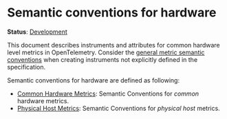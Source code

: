 <!--- Hugo front matter used to generate the website version of this page:
linkTitle: Hardware
--->

# Semantic conventions for hardware

**Status**: [Development][DocumentStatus]

This document describes instruments and attributes for common hardware level
metrics in OpenTelemetry. Consider the [general metric semantic conventions](/docs/general/metrics.md#general-guidelines)
when creating instruments not explicitly defined in the specification.

Semantic conventions for hardware are defined as following:

* [Common Hardware Metrics](common.md): Semantic Conventions for *common* hardware metrics.
* [Physical Host Metrics](host.md): Semantic Conventions for *physical host* metrics.

[DocumentStatus]: https://opentelemetry.io/docs/specs/otel/document-status
